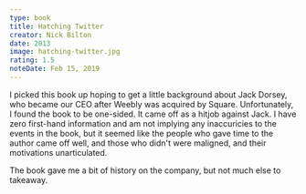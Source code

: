```yaml
---
type: book
title: Hatching Twitter
creator: Nick Bilton
date: 2013
image: hatching-twitter.jpg
rating: 1.5
noteDate: Feb 15, 2019
---
```


I picked this book up hoping to get a little background about Jack Dorsey, who became our CEO after Weebly was acquired by Square. Unfortunately, I found the book to be one-sided. It came off as a hitjob against Jack. I have zero first-hand information and am not implying any inaccuricies to the events in the book, but it seemed like the people who gave time to the author came off well, and those who didn't were maligned, and their motivations unarticulated.

The book gave me a bit of history on the company, but not much else to takeaway.
